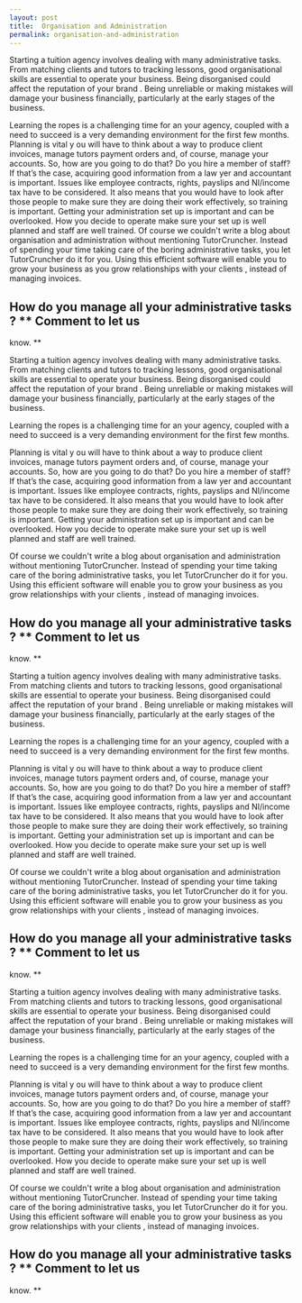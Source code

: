 ```yaml
---
layout: post
title:  Organisation and Administration
permalink: organisation-and-administration
---
```

Starting a tuition agency involves dealing with many administrative tasks.
From matching clients and tutors to tracking lessons, good organisational
skills are essential to operate your business. Being disorganised could affect
the reputation of your brand  . Being unreliable or making mistakes will
damage your business financially, particularly at the early stages of the
business.

Learning the ropes is a challenging time for an your agency, coupled with a
need to succeed is a very demanding environment for the first few months.
Planning is vital y  ou will have to think about a way to produce client
invoices, manage tutors payment orders and, of course, manage your accounts.
So, how are you going to do that? Do you hire a member of staff? If that’s the
case, acquiring good information from a  law  yer and accountant is important.
Issues like employee contracts, rights, payslips and NI/income tax have to be
considered. It also means that you would have to look after those people to
make sure they are doing their work effectively, so training is important.
Getting your administration set up is important and can be overlooked. How you
decide to operate make sure your set up is well planned and staff are well
trained.  Of course we couldn't write a blog about organisation and
administration without mentioning TutorCruncher. Instead of spending your time
taking care of the boring administrative tasks, you let TutorCruncher do it
for you. Using this efficient software will enable you to grow your business
as you grow relationships with your  clients  , instead of managing invoices.

##  How do you manage all your administrative tasks ? ** Comment to let us
know. **

Starting a tuition agency involves dealing with many administrative tasks.
From matching clients and tutors to tracking lessons, good organisational
skills are essential to operate your business. Being disorganised could affect
the reputation of your brand  . Being unreliable or making mistakes will
damage your business financially, particularly at the early stages of the
business.

Learning the ropes is a challenging time for an your agency, coupled with a
need to succeed is a very demanding environment for the first few months.

Planning is vital y  ou will have to think about a way to produce client
invoices, manage tutors payment orders and, of course, manage your accounts.
So, how are you going to do that? Do you hire a member of staff? If that’s the
case, acquiring good information from a  law  yer and accountant is important.
Issues like employee contracts, rights, payslips and NI/income tax have to be
considered. It also means that you would have to look after those people to
make sure they are doing their work effectively, so training is important.
Getting your administration set up is important and can be overlooked. How you
decide to operate make sure your set up is well planned and staff are well
trained.

Of course we couldn't write a blog about organisation and administration
without mentioning TutorCruncher. Instead of spending your time taking care of
the boring administrative tasks, you let TutorCruncher do it for you. Using
this efficient software will enable you to grow your business as you grow
relationships with your  clients  , instead of managing invoices.

##  How do you manage all your administrative tasks ? ** Comment to let us
know. **

Starting a tuition agency involves dealing with many administrative tasks.
From matching clients and tutors to tracking lessons, good organisational
skills are essential to operate your business. Being disorganised could affect
the reputation of your brand  . Being unreliable or making mistakes will
damage your business financially, particularly at the early stages of the
business.

Learning the ropes is a challenging time for an your agency, coupled with a
need to succeed is a very demanding environment for the first few months.

Planning is vital y  ou will have to think about a way to produce client
invoices, manage tutors payment orders and, of course, manage your accounts.
So, how are you going to do that? Do you hire a member of staff? If that’s the
case, acquiring good information from a  law  yer and accountant is important.
Issues like employee contracts, rights, payslips and NI/income tax have to be
considered. It also means that you would have to look after those people to
make sure they are doing their work effectively, so training is important.
Getting your administration set up is important and can be overlooked. How you
decide to operate make sure your set up is well planned and staff are well
trained.

Of course we couldn't write a blog about organisation and administration
without mentioning TutorCruncher. Instead of spending your time taking care of
the boring administrative tasks, you let TutorCruncher do it for you. Using
this efficient software will enable you to grow your business as you grow
relationships with your  clients  , instead of managing invoices.

##  How do you manage all your administrative tasks ? ** Comment to let us
know. **

Starting a tuition agency involves dealing with many administrative tasks.
From matching clients and tutors to tracking lessons, good organisational
skills are essential to operate your business. Being disorganised could affect
the reputation of your brand  . Being unreliable or making mistakes will
damage your business financially, particularly at the early stages of the
business.

Learning the ropes is a challenging time for an your agency, coupled with a
need to succeed is a very demanding environment for the first few months.

Planning is vital y  ou will have to think about a way to produce client
invoices, manage tutors payment orders and, of course, manage your accounts.
So, how are you going to do that? Do you hire a member of staff? If that’s the
case, acquiring good information from a  law  yer and accountant is important.
Issues like employee contracts, rights, payslips and NI/income tax have to be
considered. It also means that you would have to look after those people to
make sure they are doing their work effectively, so training is important.
Getting your administration set up is important and can be overlooked. How you
decide to operate make sure your set up is well planned and staff are well
trained.

Of course we couldn't write a blog about organisation and administration
without mentioning TutorCruncher. Instead of spending your time taking care of
the boring administrative tasks, you let TutorCruncher do it for you. Using
this efficient software will enable you to grow your business as you grow
relationships with your  clients  , instead of managing invoices.

##  How do you manage all your administrative tasks ? ** Comment to let us
know. **
